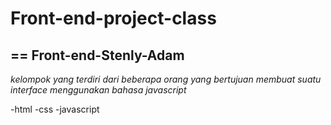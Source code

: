 # Front-end-project-class
== 
Front-end-Stenly-Adam
--
*kelompok yang terdiri dari beberapa orang yang bertujuan membuat suatu interface menggunakan bahasa javascript*

-html
-css
-javascript
